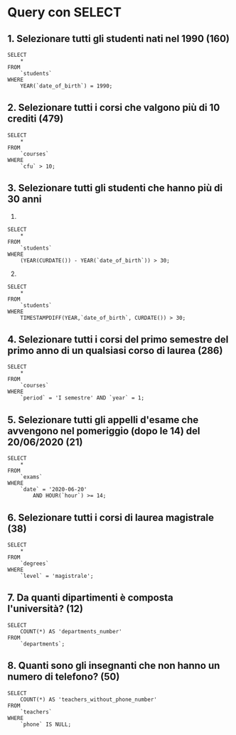 # Query con SELECT

## 1. Selezionare tutti gli studenti nati nel 1990 (160)

```
SELECT 
    *
FROM
    `students`
WHERE
    YEAR(`date_of_birth`) = 1990;
```

## 2. Selezionare tutti i corsi che valgono più di 10 crediti (479)

```
SELECT 
    *
FROM
    `courses`
WHERE
    `cfu` > 10;
```


## 3. Selezionare tutti gli studenti che hanno più di 30 anni

1.

```
SELECT 
    *
FROM
    `students`
WHERE
    (YEAR(CURDATE()) - YEAR(`date_of_birth`)) > 30;

```
2.

```
SELECT 
    *
FROM
    `students`
WHERE
    TIMESTAMPDIFF(YEAR,`date_of_birth`, CURDATE()) > 30;
```

## 4. Selezionare tutti i corsi del primo semestre del primo anno di un qualsiasi corso di laurea (286)

```
SELECT 
    *
FROM
    `courses`
WHERE
    `period` = 'I semestre' AND `year` = 1;
```

## 5. Selezionare tutti gli appelli d'esame che avvengono nel pomeriggio (dopo le 14) del 20/06/2020 (21)

```
SELECT 
    *
FROM
    `exams`
WHERE
    `date` = '2020-06-20'
        AND HOUR(`hour`) >= 14;
```

## 6. Selezionare tutti i corsi di laurea magistrale (38)

```
SELECT 
    *
FROM
    `degrees`
WHERE
    `level` = 'magistrale';
```

## 7. Da quanti dipartimenti è composta l'università? (12)

```
SELECT 
    COUNT(*) AS 'departments_number'
FROM
    `departments`;
```

## 8. Quanti sono gli insegnanti che non hanno un numero di telefono? (50)

```
SELECT 
    COUNT(*) AS 'teachers_without_phone_number'
FROM
    `teachers`
WHERE
    `phone` IS NULL;
```